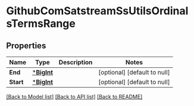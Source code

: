 # GithubComSatstreamSsUtilsOrdinalsTermsRange

## Properties
Name | Type | Description | Notes
------------ | ------------- | ------------- | -------------
**End** | [***BigInt**](big.Int.md) |  | [optional] [default to null]
**Start** | [***BigInt**](big.Int.md) |  | [optional] [default to null]

[[Back to Model list]](../README.md#documentation-for-models) [[Back to API list]](../README.md#documentation-for-api-endpoints) [[Back to README]](../README.md)


